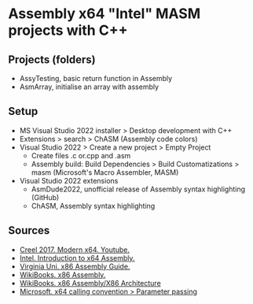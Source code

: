 # Assembly x64 "Intel" MASM projects with C++


## Projects (folders)
- AssyTesting, basic return function in Assembly
- AsmArray, initialise an array with assembly



## Setup
- MS Visual Studio 2022 installer > Desktop development with C++
- Extensions > search > ChASM (Assembly code colors)
- Visual Studio 2022 > Create a new project > Empty Project
	- Create files .c or.cpp and .asm
	- Assembly build: Build Dependencies > Build Customatizations > masm
	(Microsoft's Macro Assembler, MASM)
- Visual Studio 2022 extensions
	- AsmDude2022, unofficial release of Assembly syntax highlighting (GitHub)
	- ChASM, Assembly syntax highlighting 
	
	
	
## Sources
- [Creel 2017. Modern x64. Youtube.](https://www.youtube.com/watch?v=rxsBghsrvpI&t)
- [Intel. Introduction to x64 Assembly.](https://www.intel.com/content/dam/develop/external/us/en/documents/introduction-to-x64-assembly-181178.pdf)
- [Virginia Uni. x86 Assembly Guide.](https://www.cs.virginia.edu/~evans/cs216/guides/x86.html)
- [WikiBooks. x86 Assembly.](https://en.wikibooks.org/wiki/X86_Assembly)
- [WikiBooks. x86 Assembly/X86 Architecture](https://en.wikibooks.org/wiki/X86_Assembly/X86_Architecture)
- [Microsoft. x64 calling convention > Parameter passing](https://learn.microsoft.com/en-us/cpp/build/x64-calling-convention?view=msvc-170)